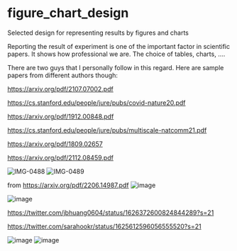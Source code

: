 # figure_chart_design
Selected design for representing results by figures and charts

Reporting the result of experiment is one of the important factor in scientific papers. It shows how professional we are. The choice of tables, charts, ....

There are two guys that I personally follow in this regard. Here are sample papers from different authors though:

https://arxiv.org/pdf/2107.07002.pdf

https://cs.stanford.edu/people/jure/pubs/covid-nature20.pdf

https://arxiv.org/pdf/1912.00848.pdf

https://cs.stanford.edu/people/jure/pubs/multiscale-natcomm21.pdf

https://arxiv.org/pdf/1809.02657

https://arxiv.org/pdf/2112.08459.pdf

![IMG-0488](https://user-images.githubusercontent.com/8619934/153675700-e5665027-3d39-4f22-94bf-cd179eac7f89.jpg)
![IMG-0489](https://user-images.githubusercontent.com/8619934/153675701-615e1528-62d6-460a-bcdd-c0fd1ae7f7c4.jpg)

from https://arxiv.org/pdf/2206.14987.pdf
![image](https://user-images.githubusercontent.com/8619934/177660708-1d123a46-c0ee-4264-96b8-42ebb60560d2.png)

![image](https://user-images.githubusercontent.com/8619934/219104594-7016fc45-0dba-4fb5-8404-3fb671f159f5.png)


https://twitter.com/jbhuang0604/status/1626372600824844289?s=21


https://twitter.com/sarahookr/status/1625612596056555520?s=21

![image](https://user-images.githubusercontent.com/8619934/219966404-b42f22b3-7e6f-409a-906b-922241fd4dfd.png)
![image](https://user-images.githubusercontent.com/8619934/219966418-bb0469d8-2785-4235-9b09-b8147c94f73c.png)
